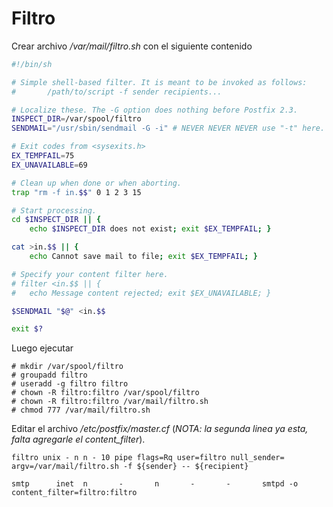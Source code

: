 # Filtro

Crear archivo */var/mail/filtro.sh* con el siguiente contenido
``` bash
#!/bin/sh

# Simple shell-based filter. It is meant to be invoked as follows:
#       /path/to/script -f sender recipients...

# Localize these. The -G option does nothing before Postfix 2.3.
INSPECT_DIR=/var/spool/filtro
SENDMAIL="/usr/sbin/sendmail -G -i" # NEVER NEVER NEVER use "-t" here.

# Exit codes from <sysexits.h>
EX_TEMPFAIL=75
EX_UNAVAILABLE=69

# Clean up when done or when aborting.
trap "rm -f in.$$" 0 1 2 3 15

# Start processing.
cd $INSPECT_DIR || {
    echo $INSPECT_DIR does not exist; exit $EX_TEMPFAIL; }

cat >in.$$ || { 
    echo Cannot save mail to file; exit $EX_TEMPFAIL; }

# Specify your content filter here.
# filter <in.$$ || {
#   echo Message content rejected; exit $EX_UNAVAILABLE; }

$SENDMAIL "$@" <in.$$

exit $?
```

Luego ejecutar

```
# mkdir /var/spool/filtro
# groupadd filtro
# useradd -g filtro filtro
# chown -R filtro:filtro /var/spool/filtro
# chown -R filtro:filtro /var/mail/filtro.sh
# chmod 777 /var/mail/filtro.sh
```

Editar el archivo */etc/postfix/master.cf* (*NOTA: la segunda linea ya esta, falta agregarle el content_filter*).
```
filtro unix - n n - 10 pipe flags=Rq user=filtro null_sender= argv=/var/mail/filtro.sh -f ${sender} -- ${recipient}

smtp      inet  n       -       n       -       -       smtpd -o content_filter=filtro:filtro
```
